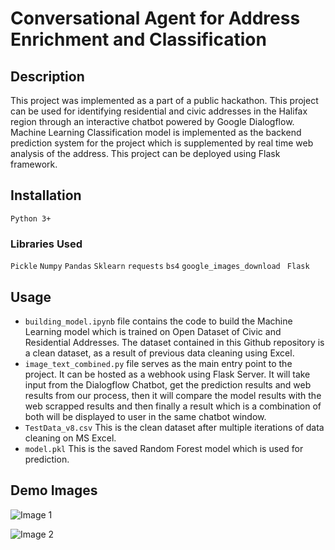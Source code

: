 # Conversational Agent for Address Enrichment and Classification

## Description

This project was implemented as a part of a public hackathon.
This project can be used for identifying residential and civic addresses in the Halifax region through an interactive chatbot powered by Google Dialogflow. Machine Learning Classification model is implemented as the backend prediction system for the project which is supplemented by real time web analysis of the address. This project can be deployed using Flask framework.

## Installation

```Python 3+```

### Libraries Used ###
```Pickle``` 
```Numpy```
```Pandas```
```Sklearn```
```requests```
```bs4```
```google_images_download ```
```Flask```

## Usage ##

- ```building_model.ipynb``` file contains the code to build the Machine Learning model which is trained on Open Dataset of Civic and Residential Addresses. The dataset contained in this Github repository is a clean dataset, as a result of previous data cleaning using Excel.
- ```image_text_combined.py``` file serves as the main entry point to the project. It can be hosted as a webhook using Flask Server.
It will take input from the Dialogflow Chatbot, get the prediction results and web results from our process, then it will compare the model results with the web scrapped results and then finally a result which is a combination of both will be displayed to user in the same chatbot window.
- ```TestData_v8.csv``` This is the clean dataset after multiple iterations of data cleaning on MS Excel.
- ```model.pkl``` This is the saved Random Forest model which is used for prediction.

## Demo Images

![Image 1](https://github.com/jatinsmu/address_classification/blob/master/demo%20images/Hackathon_Demo.PNG?raw=true "Title")

![Image 2](https://github.com/jatinsmu/address_classification/blob/master/demo%20images/Hackathon_demo2.PNG?raw=true "Title")

